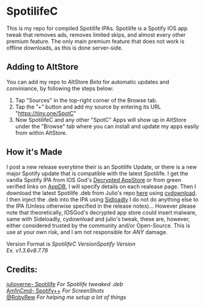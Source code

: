 # SpotilifeC<br/>
This is my repo for compiled Spotilife IPAs. Spotilife is a Spotify IOS app tweak that removes ads, removes limited skips, and almost every other premium feature. The only main premium feature that does not work is offline downloads, as this is done server-side.

## Adding to AltStore<br/>
You can add my repo to AltStore *Beta* for automatic updates and conviniance, by following the steps below:<br/>
1. Tap "Sources" in the top-right corner of the Browse tab.<br/>
2. Tap the ”+” button and add my source by entering its URL "https://tiny.one/SpotC"
3. Now SpotilifeC and any other "SpotC" Apps will show up in AltStore under the "Browse" tab where you can install and update my apps easily from within AltStore.<br/>

## How it's Made<br/>
I post a new release everytime their is an Spotilife Update, or there is a new major Spotify update that is compatible with the latest Spotilife. I get the vanilla Spotify IPA from IOS God's [Decrypted AppStore](https://armconverter.com/decryptedappstore/us/spotify) or from green verified links on [AppDB](https://appdb.to/app/ios/324684580), I will specify details on each realease page. Then I download the latest Spotilife .deb from Julio's repo [here](https://julio.hackyouriphone.org) using [cydownload](https://github.com/borishonman/cydownload). I then inject the .deb into the IPA using [Sidloadly](https://sideloadly.io) I do not do anything else to the IPA (Unless otherwise specified in the release notes)... However please note that theoretically, IOSGod's decrypted app store could insert malware, same with Sideloadly, cydownload and julio's tweak, these are, however, either considered trusted by the community and/or Open-Source. This is use at your own risk, and I am not responsible for *ANY* damage.

Version Format is *SpotilifeC Version*_*Spotify Version*<br/>
Ex. *v1.3.6*_*v8.7.78*<br/>

## Credits:<br/>
[julioverne-  Spotilife](https://julio.hackyouriphone.org/) *For Spotilife tweaked .deb*<br/>
[Am1nCmd- Spotify++](https://appdb.to/app/cydia/1900000540) *For ScreenShots*<br/>
[@RobyRew](https://github.com/RobyRew) *For helping me setup a lot of things*
